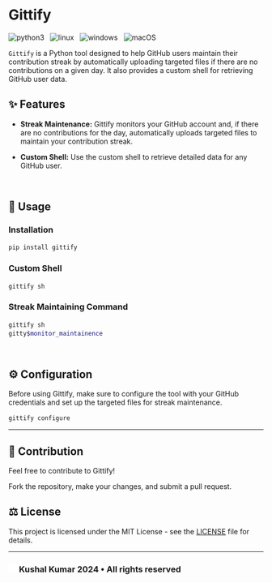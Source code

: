 # Gittify

<img style="width:24px" title="python3" src="https://user-images.githubusercontent.com/25181517/183423507-c056a6f9-1ba8-4312-a350-19bcbc5a8697.png"/> &nbsp;
<img style="width:24px" title="linux" src="https://github.com/marwin1991/profile-technology-icons/assets/76662862/2481dc48-be6b-4ebb-9e8c-3b957efe69fa"/> &nbsp;
<img style="width:24px" title="windows" src="https://user-images.githubusercontent.com/25181517/186884150-05e9ff6d-340e-4802-9533-2c3f02363ee3.png"/> &nbsp;
<img style="width:24px" title="macOS" src="https://user-images.githubusercontent.com/25181517/186884152-ae609cca-8cf1-4175-8d60-1ce1fa078ca2.png"/> &nbsp;

`Gittify` is a Python tool designed to help GitHub users maintain their contribution streak by automatically uploading targeted files if there are no contributions on a given day. It also provides a custom shell for retrieving GitHub user data.

## ✨ Features

- **Streak Maintenance:** Gittify monitors your GitHub account and, if there are no contributions for the day, automatically uploads targeted files to maintain your contribution streak.

- **Custom Shell:** Use the custom shell to retrieve detailed data for any GitHub user.


<br>

## 🚀 Usage

### Installation

```bash
pip install gittify
```

### Custom Shell

```bash
gittify sh
```

### Streak Maintaining Command

```bash
gittify sh
gitty$monitor_maintainence
```

<br>

## ⚙️ Configuration

Before using Gittify, make sure to configure the tool with your GitHub credentials and set up the targeted files for streak maintenance.

```bash
gittify configure
```

<hr>

## 🤝 Contribution

Feel free to contribute to Gittify!

Fork the repository, make your changes, and submit a pull request.


## ⚖️ License

This project is licensed under the MIT License - see the <a href=''>LICENSE</a> file for details.

<hr>

<h3><img title="Kushal-Kumar" width="17" src="https://github.com/bcd-kushal/bcd-kushal/blob/main/icons/dark/filled/kushalkumar_bg_dark.png"/>&nbsp;Kushal Kumar 2024 • All rights reserved </h3>
